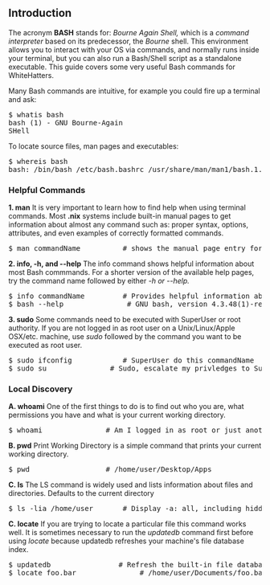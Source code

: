 ## Introduction
The acronym **BASH** stands for: *Bourne Again Shell,* which is a *command interpreter* based on its predecessor, the *Bourne* shell.  This environment allows you to interact with your OS via commands, and normally runs inside your terminal, but you can also run a Bash/Shell script as a standalone executable. This guide covers some very useful Bash commands for WhiteHatters. 

Many Bash commands are intuitive, for example you could fire up a terminal and ask:
	<pre>$ whatis bash <br>bash (1)    - GNU Bourne-Again SHell</pre>
To locate source files, man pages and executables:

<pre>$ whereis bash
bash: /bin/bash /etc/bash.bashrc /usr/share/man/man1/bash.1.gz</pre>



### Helpful Commands
**1. man** 
It is very important to learn how to find help when using terminal commands. Most **.nix**  systems include built-in manual pages to get information about almost any command such as: proper syntax, options, attributes, and even examples of correctly formatted commands.
<pre>$ man commandName			# shows the manual page entry for a given command</pre>

**2. info, -h, and --help** 
The info command shows helpful information about most Bash commmands. For a shorter version of the available help pages, try the command name followed by either *-h or --help.*
<pre>$ info commandName			# Provides helpful information about the command
$ bash --help				# GNU bash, version 4.3.48(1)-release-(x86_64-pc-linux-gnu)</pre>
**3. sudo** 
Some commands need to be executed with SuperUser or root authority. If you are not logged in as root user on a Unix/Linux/Apple OSX/etc. machine, use *sudo* followed by the command you want to be executed as root user.
<pre>$ sudo ifconfig			# SuperUser do this commandName
$ sudo su				# Sudo, escalate my privledges to SuperUser </pre>

### Local Discovery
**A. whoami**
One of the first things to do is to find out who you are, what permissions you have and what is your current working directory.
<pre>$ whoami				# Am I logged in as root or just another user?</pre>
 
**B. pwd**
Print Working Directory is a simple command that prints your current working directory.
<pre>$ pwd			        # /home/user/Desktop/Apps</pre>

**C. ls**
The LS command is widely used and lists information about files and directories. Defaults to the current directory
<pre>$ ls -lia /home/user		# Display -a: all, including hidden files/dirs in -l: long list format, -i: include inode index</pre>

**C. locate**
If you are trying to locate a particular file this command works well. It is sometimes necessary to run the *updatedb* command first before using *locate* because updatedb refreshes your machine's file database index.
<pre>$ updatedb			       # Refresh the built-in file database 
$ locate foo.bar		       # /home/user/Documents/foo.bar</pre>
